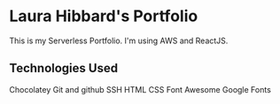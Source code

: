 # Laura Hibbard's Portfolio

This is my Serverless Portfolio. I'm using AWS and ReactJS.

## Technologies Used

Chocolatey
Git and github
SSH
HTML
CSS
Font Awesome
Google Fonts 
